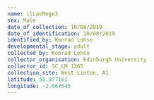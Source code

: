 ```yaml
---
name: ilLasMege3
sex: Male
date_of_collection: 10/08/2019
date_of_identification: 10/08/2019
identified_by: Konrad Lohse
developmental_stage: adult
collected_by: Konrad Lohse
collector_organisation: Edinburgh University
collector_id: SC_LM_1365
collection_site: West Linton, A1
latitude: 55.977161
longitude: -2.667545
---
```

